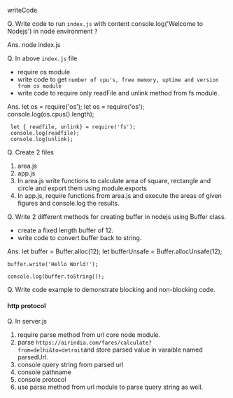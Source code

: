 writeCode

Q. Write code to run `index.js` with content console.log('Welcome to Nodejs') in node environment ?

Ans. node index.js

Q. In above `index.js` file
- require os module
- write code to get `number of cpu's, free memory, uptime and version from os module`
- write code to require only readFile and unlink method from fs module.

Ans. let os = require('os');
     let os = require('os');
     console.log(os.cpus().length);

     let { readfile, unlink} = require('fs');
     console.log(readfile);
     console.log(unlink);

Q. Create 2 files
  1. area.js
  2. app.js
  3. In area.js write functions to calculate area of square, rectangle and circle and export them using module.exports
  4. In app.js, require functions from area.js and execute the areas of given figures and console.log the results.

Q. Write 2 different methods for creating buffer in nodejs using Buffer class.
- create a fixed length buffer of 12.
- write code to convert buffer back to string.

Ans.
    let buffer = Buffer.alloc(12);
    let bufferUnsafe = Buffer.allocUnsafe(12);

    buffer.write('Hello World!');

    console.log(buffer.toString());

Q. Write code example to demonstrate blocking and non-blocking code.

#### http protocol

Q. In server.js
1. require parse method from url core node module.
2. parse `https://airindia.com/fares/calculate?from=delhi&to=detroit`and store parsed value in varaible named parsedUrl.
3. console query string from parsed url
4. console pathname
5. console protocol
6. use parse method from url module to parse query string as well.